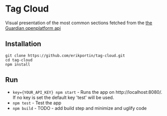 # Tag Cloud

Visual presentation of the most common sections fetched from the [the Guardian openplatform api](http://open-platform.theguardian.com/)

## Installation

    git clone https://github.com/erikportin/tag-cloud.git
    cd tag-cloud
    npm install

## Run

 * `key={YOUR_API_KEY} npm start` - Runs the app on http://localhost:8080/. If no key is set the default key 'test' will be used.
 * `npm test` - Test the app
 * `npm build` - TODO - add build step and minimize and uglify code
